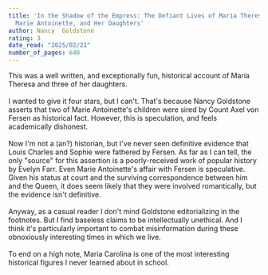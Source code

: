 ```yaml
---
title: 'In the Shadow of the Empress: The Defiant Lives of Maria Theresa, Mother of
  Marie Antoinette, and Her Daughters'
author: Nancy  Goldstone
rating: 3
date_read: "2025/02/21"
number_of_pages: 640
---
```


This was a well written, and exceptionally fun, historical account of Maria Theresa and three of her daughters. <br/><br/>I wanted to give it four stars, but I can't. That's because Nancy Goldstone asserts that two of Marie Antoinette's children were sired by Count Axel von Fersen as historical fact. However, this is speculation, and feels academically dishonest. <br/><br/>Now I'm not a (an?) historian, but I've never seen definitive evidence that Louis Charles and Sophie were fathered by Fersen. As far as I can tell, the only "source" for this assertion is a poorly-received work of popular history by Evelyn Farr. Even Marie Antoinette's affair with Fersen is speculative. Given his status at court and the surviving correspondence between him and the Queen, it does seem likely that they were involved romantically, but the evidence isn't definitive. <br/><br/>Anyway, as a casual reader I don't mind Goldstone editorializing in the footnotes. But I find baseless claims to be intellectually unethical. And I think it's particularly important to combat misinformation during these obnoxiously interesting times in which we live. <br/><br/>To end on a high note, Maria Carolina is one of the most interesting historical figures I never learned about in school. 